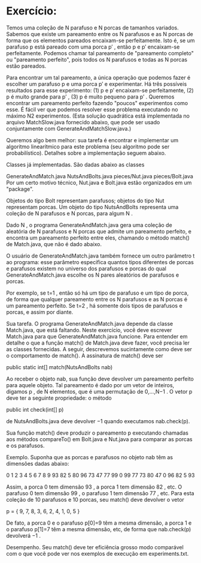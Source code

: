 # Exercício:

Temos uma coleção de N
 parafuso e N
 porcas de tamanhos variados. Sabemos que existe um pareamento entre os N
 parafusos e as N
 porcas de forma que os elementos pareados encaixam-se perfeitamente. Isto é, se um parafuso p
 está pareado com uma porca p′
, então p
 e p′
 encaixam-se perfeitamente. Podemos chamar tal pareamento de "pareamento completo" ou "pareamento perfeito", pois todos os N
 parafusos e todas as N
 porcas estão pareados.

Para encontrar um tal pareamento, a única operação que podemos fazer é escolher um parafuso p
 e uma porca p′
 e experimentar. Há três possíveis resultados para esse experimento: (1) p
 e p′
 encaixam-se perfeitamente, (2) p
 é muito grande para p′
, (3) p
 é muito pequeno para p′
. Queremos encontrar um pareamento perfeito fazendo "poucos" experimentos como esse. É fácil ver que podemos resolver esse problema executando no máximo N2
 experimentos.  (Esta solução quadrática está implementada no arquivo MatchSlow.java fornecido abaixo, que pode ser usado conjuntamente com GenerateAndMatchSlow.java.)

Queremos algo bem melhor: sua tarefa é encontrar e implementar um algoritmo linearítmico para este problema (seu algoritmo pode ser probabilístico). Detalhes sobre a implementação seguem abaixo.

Classes já implementadas.  São dadas abaixo as classes

GenerateAndMatch.java
NutsAndBolts.java
pieces/Nut.java
pieces/Bolt.java
Por um certo motivo técnico, Nut.java e Bolt.java estão organizados em um "package".

Objetos do tipo Bolt representam parafusos; objetos do tipo Nut representam porcas. Um objeto do tipo NutsAndBolts representa uma coleção de N
 parafusos e N
 porcas, para algum N
.

Dado N
, o programa GenerateAndMatch.java gera uma coleção de aleatória de N
 parafusos e N
 porcas que admite um pareamento perfeito, e encontra um pareamento perfeito entre eles, chamando o método match() de Match.java, que não é dado abaixo.

O usuário de GenerateAndMatch.java também fornece um outro parâmetro t
 ao programa: esse parâmetro especifica quantos tipos diferentes de porcas e parafusos existem no universo dos parafusos e porcas do qual GenerateAndMatch.java escolhe os N
 pares aleatórios de parafusos e porcas.

Por exemplo, se t=1
, então só há um tipo de parafuso e um tipo de porca, de forma que qualquer pareamento entre os N
 parafusos e as N
 porcas é um pareamento perfeito. Se t=2
, há somente dois tipos de parafusos e porcas, e assim por diante.

Sua tarefa.  O programa GenerateAndMatch.java depende da classe Match.java, que está faltando. Neste exercício, você deve escrever Match.java para que GenerateAndMatch.java funcione. Para entender em detalhe o que a função match() de Match.java deve fazer, você precisa ler as classes fornecidas. A seguir, descrevemos sucintamente como deve ser o comportamento de match(). A assinatura de match() deve ser

public static int[] match(NutsAndBolts nab)

Ao receber o objeto nab, sua função deve devolver um pareamento perfeito para aquele objeto.  Tal pareamento é dado por um vetor de inteiros, digamos p
, de N
 elementos, que é uma permutação de 0,…,N−1
.  O vetor p
 deve ter a seguinte propriedade: o método

public int check(int[] p)

de NutsAndBolts.java deve devolver −1
 quando executamos nab.check(p).

Sua função match() deve produzir o pareamento p
 executando chamadas aos métodos compareTo() em Bolt.java e Nut.java para comparar as porcas e os parafusos.

Exemplo.  Suponha que as porcas e parafusos no objeto nab têm as dimensões dadas abaixo:

 0  1  2  3  4  5  6  7  8  9
93 82  5 80 96 73 47 77 99  0
99 77 73 80 47  0 96 82  5 93

Assim, a porca 0
 tem dimensão 93
, a porca 1
 tem dimensão 82
, etc. O parafuso 0
 tem dimensão 99
, o parafuso 1
 tem dimensão 77
, etc. Para esta coleção de 10
 parafusos e 10
 porcas, seu match() deve devolver o vetor

p = { 9, 7, 8, 3, 6, 2, 4, 1, 0, 5 }

De fato, a porca 0
 e o parafuso p[0]=9
 têm a mesma dimensão, a porca 1
 e o parafuso p[1]=7
 têm a mesma dimensão, etc, de forma que nab.check(p) devolverá −1
.

Desempenho.  Seu match() deve ter eficiência grosso modo comparável com o que você pode ver nos exemplos de execução em experiments.txt.
